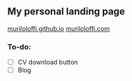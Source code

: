 ## My personal landing page

[muriloloffi.github.io][def1]
[muriloloffi.com][def2]

### To-do:
 - [ ] CV download button
 - [ ] Blog

[def1]: https://muriloloffi.github.io
[def2]: https://muriloloffi.com